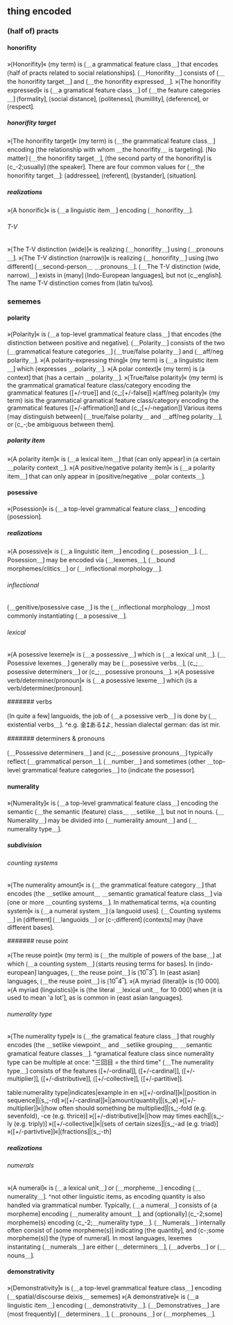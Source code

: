 ## thing encoded

### (half of) practs

#### honorifity

»⟮Honorifity⟯« (my term) is ⟮＿a grammatical feature class＿⟯ that encodes ⟮half of practs related to social relationships⟯.
⟮＿Honorifity＿⟯ consists of ⟮＿the honorifity target＿⟯ and ⟮＿the honorifity expressed＿⟯.
»⟮The honorifity expressed⟯« is ⟮＿a gramatical feature class＿⟯ of ⟮＿the feature categories＿⟯ ⟮formality⟯, ⟮social distance⟯, ⟮politeness⟯, ⟮humillity⟯, ⟮deference⟯, or ⟮respect⟯.

##### honorifity target

»⟮The honorifity target⟯« (my term) is ⟮＿the grammatical feature class＿⟯ encoding ⟮the relationship with whom ＿the honorifity＿ is targeting⟯.
⟮No matter⟯ ⟮＿the honorifity target＿⟯, ⟮the second party of the honorifity⟯ is ⟮c_-2;usually⟯ ⟮the speaker⟯.
There are four common values for ⟮＿the honorifity target＿⟯: ⟮addressee⟯, ⟮referent⟯, ⟮bystander⟯, ⟮situation⟯.

##### realizations

»⟮A honorific⟯« is ⟮＿a linguistic item＿⟯ encoding ⟮＿honorifity＿⟯.

###### T-V

»⟮The T-V distinction (wide)⟯« is realizing ⟮＿honorifity＿⟯ using ⟮＿pronouns＿⟯.
»⟮The T-V distinction (narrow)⟯« is realizing ⟮＿honorifity＿⟯ using ⟮two different⟯ ⟮＿second-person＿ ＿pronouns＿⟯.
⟮＿The T-V distinction (wide, narrow)＿⟯ exists in ⟮many⟯ ⟮Indo-European languages⟯, but not ⟮c_;english⟯.
The name T-V distinction comes from ⟮latin tu/vos⟯.

### sememes

#### polarity

»⟮Polarity⟯« is ⟮＿a top-level grammatical feature class＿⟯ that encodes ⟮the distinction between positive and negative⟯.
⟮＿Polarity＿⟯ consists of the two ⟮＿grammatical feature categories＿⟯ ⟮＿true/false polarity＿⟯ and ⟮＿aff/neg polarity＿⟯.
»⟮A polarity-expressing thing⟯« (my term) is ⟮＿a linguistic item＿⟯ which ⟮expresses ＿polarity＿⟯.
»⟮A polar context⟯« (my term) is ⟮a context⟯ that ⟮has a certain ＿polarity＿⟯.
»⟮True/false polarity⟯« (my term) is the grammatical gramatical feature class/category encoding the grammatical features ⟮[+/-true]⟯ and ⟮c_;[+/-false]⟯
»⟮aff/neg polarity⟯« (my term) isis the grammatical gramatical feature class/category encoding the grammatical features ⟮[+/-affirmation]⟯ and ⟮c_;[+/-negation]⟯
Various items ⟮may distinguish between⟯ ⟮＿true/false polarity＿ and ＿aff/neg polarity＿⟯, or ⟮c_-;be ambiguous between them⟯.

##### polarity item

»⟮A polarity item⟯« is ⟮＿a lexical item＿⟯ that ⟮can only appear⟯ in ⟮a certain ＿polarity context＿⟯.
»⟮A positive/negative polarity item⟯« is ⟮＿a polarity item＿⟯ that can only appear in ⟮positive/negative ＿polar contexts＿⟯.

#### posessive

»⟮Posession⟯« is ⟮＿a top-level grammatical feature class＿⟯ encoding ⟮posession⟯.

##### realizations

»⟮A posessive⟯« is ⟮＿a linguistic item＿⟯ encoding ⟮＿posession＿⟯.
⟮＿Posession＿⟯ may be encoded via ⟮＿lexemes＿⟯, ⟮＿bound morphemes/clitics＿⟯ or ⟮＿inflectional morphology＿⟯.

###### inflectional

⟮＿genitive/posessive case＿⟯ is the ⟮＿inflectional morphology＿⟯ most commonly instantiating ⟮＿a posessive＿⟯.

###### lexical

»⟮A posessive lexeme⟯« is ⟮＿a possessive＿⟯ which is ⟮＿a lexical unit＿⟯.
⟮＿Posessive lexemes＿⟯ generally may be ⟮＿posessive verbs＿⟯, ⟮c_;＿posessive determiners＿⟯ or ⟮c_;＿posessive pronouns＿⟯.
»⟮A posessive verb/determiner/pronoun⟯« is ⟮＿a posessive lexeme＿⟯ which ⟮is a verb/determiner/pronoun⟯.

####### verbs

⟮In quite a few⟯ languoids, the job of ⟮＿a posessive verb＿⟯ is done by ⟮＿existential verbs＿⟯.
^e.g. 金⁑ある⁑よ, hessian dialectal german: das ist mir.

####### determiners & pronouns

⟮＿Possessive determiners＿⟯ and ⟮c_;＿posessive pronouns＿⟯ typically reflect ⟮＿grammatical person＿⟯, ⟮＿number＿⟯ and sometimes ⟮other ＿top-level grammatical feature categories＿⟯ to ⟮indicate the posessor⟯.

#### numerality

»⟮Numerality⟯« is ⟮＿a top-level grammatical feature class＿⟯ encoding the semantic ⟮＿the semantic (feature) class＿ ＿setlike＿⟯, but not in nouns.
⟮＿Numerality＿⟯ may be divided into  ⟮＿numerality amount＿⟯ and ⟮＿numerality type＿⟯.

##### subdivision

###### counting systems

»⟮The numerality amount⟯« is ⟮＿the grammatical feature category＿⟯ that encodes ⟮the ＿setlike amount＿ ＿semantic gramatical feature class＿⟯ via ⟮one or more ＿counting systems＿⟯.
In mathematical terms, »⟮a counting system⟯« is ⟮＿a numeral system＿⟯ ⟮a languoid uses⟯.
⟮＿Counting systems＿⟯ in ⟮different⟯ ⟮＿languoids＿⟯ or ⟮c-;different⟯ ⟮contexts⟯ may ⟮have different bases⟯.

####### reuse point

»⟮The reuse point⟯« (my term) is ⟮＿the multiple of powers of the base＿⟯ at which ⟮＿a counting system＿⟯ ⟮starts reusing terms for bases⟯.
In ⟮indo-european⟯ languages, ⟮＿the reuse point＿⟯ is ⟮10⎴3⎴⟯.
In ⟮east asian⟯ languages, ⟮＿the reuse point＿⟯ is ⟮10⎴4⎴⟯.
»⟮A myriad (literal)⟯« is ⟮10 000⟯.
»⟮A myriad (linguistics)⟯« is ⟮the literal ＿lexical unit＿ for 10 000⟯ when ⟮it is used to mean 'a lot'⟯, as is common in ⟮east asian languages⟯.

###### numerality type

»⟮The numerality type⟯« is ⟮＿the gramatical feature class＿⟯ that roughly encodes ⟮the ＿setlike viewpoint＿ and ＿setlike grouping＿ ＿semantic gramatical feature classes＿⟯.
^gramatical feature class since numerality type can be multiple at once: "三回目 = the third time"
⟮＿The numerality type＿⟯ consists of the features ⟮[+/-ordinal]⟯, ⟮[+/-cardinal]⟯, ⟮[+/-multiplier]⟯, ⟮[+/-distributive]⟯, ⟮[+/-collective]⟯, ⟮[+/-partitive]⟯.


table:numerality type|indicates|example in en
»⟮[+/-ordinal]⟯«|⟮position in sequence⟯|⟮s_;-rd⟯
»⟮[+/-cardinal]⟯«|⟮amount/quantity⟯|⟮s_;ø⟯
»⟮[+/-multiplier]⟯«|⟮how often should something be multiplied⟯|⟮s_;-fold (e.g. sevenfold), -ce (e.g. thrice)⟯
»⟮[+/-distributive]⟯«|⟮how may times each⟯|⟮s_;-ly (e.g. triply)⟯
»⟮[+/-collective]⟯«|⟮sets of certain sizes⟯|⟮s_;-ad (e.g. triad)⟯
»⟮[+/-partivtive]⟯«|⟮fractions⟯|⟮s_;-th⟯

##### realizations

###### numerals

»⟮A numeral⟯« is ⟮＿a lexical unit＿⟯ or ⟮＿morpheme＿⟯ encoding ⟮＿numerality＿⟯.
^not other linguistic items, as encoding quantity is also handled via grammatical number.
Typically, ⟮＿a numeral＿⟯ consists of ⟮a morpheme⟯ encoding ⟮＿numerality amount＿⟯, and ⟮optionally⟯ ⟮c_-2;some⟯ morpheme(s) encoding ⟮c_-2;＿numerality type＿⟯.
⟮＿Numerals＿⟯ internally often consist of ⟮some morpheme(s)⟯ indicating ⟮the quantity⟯, and ⟮c-;some morpheme(s)⟯ the ⟮type of numeral⟯.
In most languages, lexemes instantating ⟮＿numerals＿⟯ are either ⟮＿determiners＿⟯, ⟮＿adverbs＿⟯ or ⟮＿nouns＿⟯.

#### demonstrativity

»⟮Demonstrativity⟯« is ⟮＿a top-level grammatical feature class＿⟯ encoding ⟮＿spatial/discourse deixis＿ sememes⟯
»⟮A demonstrative⟯« is ⟮＿a linguistic item＿⟯ encoding ⟮＿demonstrativity＿⟯.
⟮＿Demonstratives＿⟯ are ⟮most frequently⟯ ⟮＿determiners＿⟯, ⟮＿pronouns＿⟯ or ⟮＿morphemes＿⟯.